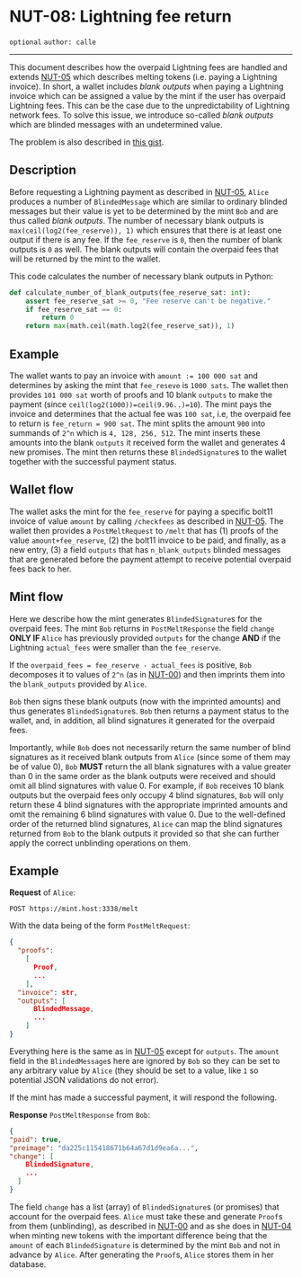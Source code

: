 NUT-08: Lightning fee return
==========================

`optional` `author: calle`

---

This document describes how the overpaid Lightning fees are handled and extends [NUT-05][05] which describes melting tokens (i.e. paying a Lightning invoice). In short, a wallet includes *blank outputs* when paying a Lightning invoice which can be assigned a value by the mint if the user has overpaid Lightning fees. This can be the case due to the unpredictability of Lightning network fees. To solve this issue, we introduce so-called *blank outputs* which are blinded messages with an undetermined value. 

The problem is also described in [this gist](https://gist.github.com/callebtc/a6cc0bd2b6f70e081e478147c40fc578).

## Description

Before requesting a Lightning payment as described in [NUT-05][05], `Alice` produces a number of `BlindedMessage` which are similar to ordinary blinded messages but their value is yet to be determined by the mint `Bob` and are thus called *blank outputs*. The number of necessary blank outputs is `max(ceil(log2(fee_reserve)), 1)` which ensures that there is at least one output if there is any fee. If the `fee_reserve` is `0`, then the number of blank outputs is `0` as well. The blank outputs will contain the overpaid fees that will be returned by the mint to the wallet. 

This code calculates the number of necessary blank outputs in Python:

```python
def calculate_number_of_blank_outputs(fee_reserve_sat: int):
    assert fee_reserve_sat >= 0, "Fee reserve can't be negative."
    if fee_reserve_sat == 0:
        return 0
    return max(math.ceil(math.log2(fee_reserve_sat)), 1)
```

## Example

The wallet wants to pay an invoice with `amount := 100 000 sat` and determines by asking the mint that `fee_reseve` is `1000 sats`. The wallet then provides `101 000 sat` worth of proofs and 10 blank `outputs` to make the payment (since `ceil(log2(1000))=ceil(9.96..)=10`). The mint pays the invoice and determines that the actual fee was `100 sat`, i.e, the overpaid fee to return is `fee_return = 900 sat`. The mint splits the amount `900` into summands of `2^n` which is `4, 128, 256, 512`. The mint inserts these amounts into the blank `outputs` it received form the wallet and generates 4 new promises. The mint then returns these `BlindedSignature`s to the wallet together with the successful payment status.

## Wallet flow
The wallet asks the mint for the `fee_reserve` for paying a specific bolt11 invoice of value `amount` by calling `/checkfees` as described in [NUT-05][05]. The wallet then provides a `PostMeltRequest` to `/melt` that has (1) proofs of the value `amount+fee_reserve`, (2) the bolt11 invoice to be paid, and finally, as a new entry, (3) a field `outputs` that has `n_blank_outputs` blinded messages that are generated before the payment attempt to receive potential overpaid fees back to her.

## Mint flow

Here we describe how the mint generates `BlindedSignature`s for the overpaid fees. The mint `Bob` returns in `PostMeltResponse` the field `change` **ONLY IF** `Alice` has previously provided `outputs` for the change **AND** if the Lightning `actual_fees` were smaller than the `fee_reserve`.

If the `overpaid_fees = fee_reserve - actual_fees` is positive, `Bob` decomposes it to values of `2^n` (as in [NUT-00][00]) and then imprints them into the `blank_outputs` provided by `Alice`. 

`Bob` then signs these blank outputs (now with the imprinted amounts) and thus generates `BlindedSignature`s. `Bob` then returns a payment status to the wallet, and, in addition, all blind signatures it generated for the overpaid fees.

Importantly, while `Bob` does not necessarily return the same number of blind signatures as it received blank outputs from `Alice` (since some of them may be of value 0), `Bob` **MUST** return the all blank signatures with a value greater than 0 in the same order as the blank outputs were received and should omit all blind signatures with value 0. For example, if `Bob` receives 10 blank outputs but the overpaid fees only occupy 4 blind signatures, `Bob` will only return these 4 blind signatures with the appropriate imprinted amounts and omit the remaining 6 blind signatures with value 0. Due to the well-defined order of the returned blind signatures, `Alice` can map the blind signatures returned from `Bob` to the blank outputs it provided so that she can further apply the correct unblinding operations on them.

## Example

**Request** of `Alice`:

```http
POST https://mint.host:3338/melt
```

With the data being of the form `PostMeltRequest`:

```json
{
  "proofs": 
    [
      Proof,
      ...
    ],
  "invoice": str,
  "outputs": [
      BlindedMessage,
      ...
    ]
}
```

Everything here is the same as in [NUT-05][05] except for `outputs`. The `amount` field in the `BlindedMessage`s here are ignored by `Bob` so they can be set to any arbitrary value by `Alice` (they should be set to a value, like `1` so potential JSON validations do not error).

If the mint has made a successful payment, it will respond the following.

**Response** `PostMeltResponse` from `Bob`:

```json
{
"paid": true,
"preimage": "da225c115418671b64a67d1d9ea6a...",
"change": [
    BlindedSignature,
    ...
  ]
}
```
The field `change` has a list (array) of `BlindedSignature`s (or promises) that account for the overpaid fees. `Alice` must take these and generate `Proof`s from them (unblinding), as described in [NUT-00][00] and as she does in [NUT-04][04] when minting new tokens with the important difference being that the `amount` of each `BlindedSignature` is determined by the mint `Bob` and not in advance by `Alice`. After generating the `Proof`s, `Alice` stores them in her database.

[00]: 00.md
[01]: 01.md
[02]: 02.md
[03]: 03.md
[04]: 04.md
[05]: 05.md
[06]: 06.md
[07]: 07.md
[08]: 08.md
[09]: 09.md
[10]: 10.md
[11]: 11.md
[12]: 12.md
[13]: 13.md
[14]: 14.md
[15]: 15.md
[16]: 16.md
[17]: 17.md
[18]: 18.md
[19]: 19.md
[20]: 20.md
